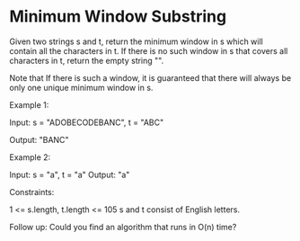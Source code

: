# Minimum Window Substring

Given two strings s and t, return the minimum window in s which will contain all the characters in t. If there is no such window in s that covers all characters in t, return the empty string "".

Note that If there is such a window, it is guaranteed that there will always be only one unique minimum window in s.



Example 1:

Input: s = "ADOBECODEBANC", t = "ABC"

Output: "BANC"

Example 2:

Input: s = "a", t = "a"
Output: "a"


Constraints:

1 <= s.length, t.length <= 105
s and t consist of English letters.


Follow up: Could you find an algorithm that runs in O(n) time?
